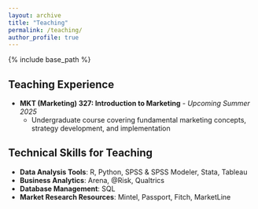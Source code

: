 ```yaml
---
layout: archive
title: "Teaching"
permalink: /teaching/
author_profile: true
---
```


{% include base_path %}


## Teaching Experience

* **MKT (Marketing) 327: Introduction to Marketing** - *Upcoming Summer 2025*
  * Undergraduate course covering fundamental marketing concepts, strategy development, and implementation


## Technical Skills for Teaching

* **Data Analysis Tools**: R, Python, SPSS & SPSS Modeler, Stata, Tableau
* **Business Analytics**: Arena, @Risk, Qualtrics
* **Database Management**: SQL
* **Market Research Resources**: Mintel, Passport, Fitch, MarketLine